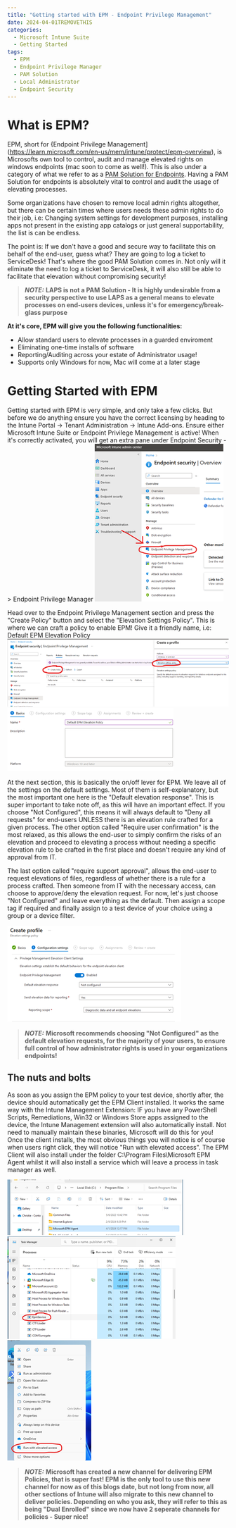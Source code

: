 ```yaml
---
title: "Getting started with EPM - Endpoint Privilege Management"
date: 2024-04-01TREMOVETHIS
categories:
  - Microsoft Intune Suite
  - Getting Started
tags:
  - EPM
  - Endpoint Privilege Manager
  - PAM Solution
  - Local Administrator
  - Endpoint Security
---
```


# What is EPM?
EPM, short for {Endpoint Privilege Management](https://learn.microsoft.com/en-us/mem/intune/protect/epm-overview), is Microsofts own tool to control, audit and manage elevated rights on windows endpoints (mac soon to come as well!). This is also under a category of what we refer to as a [PAM Solution for Endpoints](https://www.microsoft.com/en/security/business/security-101/what-is-privileged-access-management-pam#:~:text=Privileged%20access%20management%20(PAM)%20is,privileged%20access%20to%20critical%20resources). Having a PAM Solution for endpoints is absolutely vital to control and audit the usage of elevating processes.

Some organizations have chosen to remove local admin rights altogether, but there can be certain times where users needs these admin rights to do their job, i.e: Changing system settings for development purposes, installing apps not present in the existing app catalogs or just general supportability, the list is can be endless. 

The point is: If we don't have a good and secure way to facilitate this on behalf of the end-user, guess what? They are going to log a ticket to ServiceDesk! That's where the good PAM Solution comes in. Not only will it eliminate the need to log a ticket to ServiceDesk, it will also still be able to facilitate that elevation without compromising security!

> **_NOTE:_** **LAPS is not a PAM Solution - It is highly undesirable from a security perspective to use LAPS as a general means to elevate processes on end-users devices, unless it's for emergency/break-glass purpose**


**At it's core, EPM will give you the following functionalities:**
- Allow standard users to elevate processes in a guarded enviroment
- Eliminating one-time installs of software
- Reporting/Auditing across your estate of Administrator usage!
- Supports only Windows for now, Mac will come at a later stage

# Getting Started with EPM
Getting started with EPM is very simple, and only take a few clicks. But before we do anything ensure you have the correct licensing by heading to the Intune Portal -> Tenant Administration -> Intune Add-ons. Ensure either Microsoft Intune Suite or Endpoint Privilege Management is active! When it's correctly activated, you will get an extra pane under Endpoint Security -> Endpoint Privilege Manager
![EPM](/_posts/Images/2024-04-01-GettingStarted-With-EPM/EPM-Button_Small.png?raw=true "EPM Button in Intune")

Head over to the Endpoint Privilege Management section and press the "Create Policy" button and select the "Elevation Settings Policy". This is where we can craft a policy to enable EPM! Give it a friendly name, i.e: Default EPM Elevation Policy
![EPM](/_posts/Images/2024-04-01-GettingStarted-With-EPM/EPM-ElevationRules.png?raw=true "EPM Button in Intune")
![EPM](/_posts/Images/2024-04-01-GettingStarted-With-EPM/EPM-DefaultEPMElevationRules.png?raw=true "EPM Button in Intune")

At the next section, this is basically the on/off lever for EPM. We leave all of the settings on the default settings. Most of them is self-explanatory, but the most important one here is the "Default elevation response". This is super important to take note off, as this will have an important effect. If you choose "Not Configured", this means it will always default to "Deny all requests" for end-users UNLESS there is an elevation rule crafted for a given process. The other option called "Require user confirmation" is the most relaxed, as this allows the end-user to simply confirm the risks of an elevation and proceed to elevating a process without needing a specific elevation rule to be crafted in the first place and doesn't require any kind of approval from IT. 

The last option called "require support approval", allows the end-user to request elevations of files, regardless of whether there is a rule for a process crafted. Then someone from IT with the necessary access, can choose to approve/deny the elevation request.
For now, let's just choose "Not Configured" and leave everything as the default. Then assign a scope tag if required and finally assign to a test device of your choice using a group or a device filter.

![EPM](/_posts/Images/2024-04-01-GettingStarted-With-EPM/EPM-ConfigurationSettings.png?raw=true "EPM Policy")

> **_NOTE:_** **Microsoft recommends choosing "Not Configured" as the default elevation requests, for the majority of your users, to ensure full control of how administrator rights is used in your organizations endpoints!**

## The nuts and bolts
As soon as you assign the EPM policy to your test device, shortly after, the device should automatically get the EPM Client installed. It works the same way with the Intune Management Extension: IF you have any PowerShell Scripts, Remediations, Win32 or Windows Store apps assigned to the device, the Intune Management extension will also automatically install. Not need to manually maintain these binaries, Microsoft will do this for you!
Once the client installs, the most obvious things you will notice is of course when users right click, they will notice "Run with elevated access". The EPM Client will also install under the folder C:\Program Files\Microsoft EPM Agent whilst it will also install a service which will leave a process in task manager as well.

![EPM](/_posts/Images/2024-04-01-GettingStarted-With-EPM/EPM-Folder.png?raw=true "EPM Folder")
![EPM](/_posts/Images/2024-04-01-GettingStarted-With-EPM/EPM-Service.png?raw=true "EPM Service")
![EPM](/_posts/Images/2024-04-01-GettingStarted-With-EPM/EPM-RunWithElevatedAccess.png?raw=true "EPM RunWithElevatedAccess")




> **_NOTE:_** **Microsoft has created a new channel for delivering EPM Policies, that is super fast! EPM is the only tool to use this new channel for now as of this blogs date, but not long from now, all other sections of Intune will also migrate to this new channel to deliver policies. Depending on who you ask, they will refer to this as being "Dual Enrolled" since we now have 2 seperate channels for policies - Super nice!**




